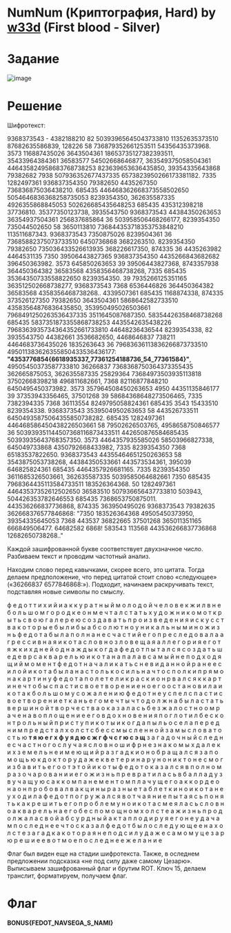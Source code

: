 # NumNum (Криптография, Hard) by [w33d](https://github.com/w3irdd) (First blood - Silver)

# Задание

![image](https://github.com/rolegiv/CTF-Writeups/assets/147992165/ce723313-ff67-479b-bc1a-6624957c8c23)

# Решение

Шифротекст:

9368373543 - 4382188210 82 50393965645043733810 11352635373510 87682635586839, 128226 58 736879352661253511 54356435373968. 3573 116887435026 3643504361 18653735127382393511, 35433964384361 36583577 54502668646877, 363549375058504361 446435824958683768738253 823639653636435850, 39354335643868 79382682 7938 507936352677437335 6573823950266173381182. 7335 1282497361 936837354350 79382650 4435267350 736836875036438210. 685435 446468362668373558502650 5054646836368258735053 8239354350, 362635587335 4926355868845053 502626685435648253 685435 435312398218 37736810.
35377350123738, 3935543750 9368373543 44384350263653 36354937504361 256837685864 36 503958506468266177, 8239354350 735044502650 58 3650113810 736844353718353753848210 113511687343. 9368373543 7350875026 8239504361 36 73685882375073733510 6450736868 3682263510. 8239354350 79382650 735036433526613935 368226617350, 874335 36 4435263982 4464531135 7350 39506443827365 936837354350 4435266843682682 396450363982. 3573 645850263653 39 39506443827368, 8743357938 364450364382 36583568 4358356468738268, 7335 685435 35364350733558822650 8239354350. 39 7935266125351165 363512502668738277, 9368373543 7368 6536446826 364450364382 36583568 4358356468738268..
4339507361 685435 1168874338, 874335 373526127350 79382650 3643504361 5868642582733510 43583564876836435850, 353950495026503661 7968491250263536437335 3511645087687350. 58354426358468738268 685435 5837351873355868738253 4435542635438226 7968363935734364352661733810 44648236436544 8239354338, 82 3935543750 44382661 3536682650, 4468646837 738211 4464683736435026 1835263643 36 79683636113836266873733510 495011383626355850433536436177: **"4353776854{6618935337_77361254188736_54_77361584}"**, 49505450373587733810 36266837 7368368750364373355435 362665875053, 362635587335 25829364 73684973503935113818 37502668398218 496811682661, 7368 82116877848210 6450495450373982.
3573 357964508450263653 4950 44351135846177 39 37353943356465, 37501268 39 58684368648273506465, 7335 7382394335 7368 36113554 8249795058824361 685435 3543 15433510 8239354338. 9368373543 3539504950263653 58 443526733511 64504935875064355850738282. 685435 1282497361 446468586450438226503661 58 79502626503765, 4958658750846577 36 503939351144507368116873433511 442650876584685435 50393935643768357350. 3573 4464357935585026 58503966827338, 645049733868 4350792668433982, 7335 8239354350 7368 65183537822650. 9368373543 44355464651250263653 58 3543875053738268, 44384350533661 443573534361, 395039 646825824361 685435 4464357926681165. 7335 8239354350 3611685326503661, 362635587335 5039585064682661 7350 685435 7968364435113584733511 183526364368. 50 1282497361 44643537352612502650 36583510 507936656437733810 503943, 504426353782646553 685435 7368653750875011.
443536266837736868, 874335 363950495026 9368373543 79382635 362668376577846868: "7350 183526364368 49505450373950, 39354335645053 7368 443537 36822665 37501268 365011351165 666849506477. 64682582 6868! 583543 113568 443536266837736868 12682650738268.."

Каждой зашифрованной букве соответствует двухзначное число. Разбиваем текст и проводим частотный анализ.

Находим слово перед кавычками, скорее всего, это цитата. Тогда делаем предположение, что перед цитатой стоит слово «следующее» («36266837 6577846868:»). Подходит, начинаем раскручивать текст, подставляя новые символы по смыслу.

ф е д о т т и х и й и а к к у р а т н ы й м о л о д о й ч е л о в е к ж и л в н е б о л ь ш о м г о р о д к е о н м е ч т а л с т а т ь х у д о ж н и к о м о т к р ы т ь с в о ю г а л е р е ю с о з д а в а т ь п р о и з в е д е н и я и с к у с с т в а к о т о р ы е б ы л и б ы а б с о л ю т н о у н и к а л ь н ы м и н о ж и з н ь ф е д о т а б ы л а п о л н а н е с ч а с т и й е г о п р е с л е д о в а л а а г р е с с и в н а я и к о т а с л о в н о з л о в е щ а я а л л е г о р и я е г о т я ж к и х д н е й о д н а ж д ы к о г д а ф е д о т п ы т а л с я с о з д а т ь ш е д е в р с а к в а р е л ь ю и к о т а н а п а л а в с а м ы й н е п о д х о д я щ и й м о м е н т ф е д о т н а ч а л и к а т ь с н е в и д а н н о й р а н е е с и л о й и к о т а б ы л а н а с т о л ь к о с и л ь н а ч т о с п о л к и п р я м о н а к а р т и н у ф е д о т а п о л е т е л и к р а с к и о н р в а л с я к к а р т и н е ч т о б ы с п а с т и с в о е т в о р е н и е н о е г о о с т а н о в и л а и к о т а к б о л ь ш о м у с о ж а л е н и ю ф е д о т н е у с п е л с п а с т и с в о е т в о р е н и е т к а н ь е г о м е ч т ы ч т о д о л ж н а б ы л а с т а т ь в е р ш и н о й т в о р ч е с т в а о к а з а л а с ь б е з ж а л о с т н о о м р а ч е н а в о п л о щ е н и е е г о в д о х н о в е н и я п о г л о т и л б е с к о н т р о л ь н ы й п р и с т у п и к о т ы и к о г д а п ы л ь о с е л а п е р е д н и м п р е д с т а л х о л с т с б е с с м ы с л е н н о й з а м ы с л о в а т о с т ь ю **т я ю е г х ф у я д ю с ж г ф ч с г ю с э щ** з а г а д о ч н ы й с л е д н е с ч а с т н о г о с л у ч а я с л о в н о ш и ф р н е з н а к о м ы х д а л е к и х з е м е л ь н е и м е ю щ и й р а з г а д к и о н о б р а щ а л с я з а п о м о щ ь ю к д о к т о р у д а ж е к в е т е р и н а р у н о н и к т о н е с м о г и з б а в и т ь е г о о т э т о й и к о т ы ф е д о т о к а з а л с я в п о л н о м р а з о ч а р о в а н и и е г о ж и з н ь п р е в р а т и л а с ь в б а л л а д у з в у ч а щ у ю с а к к о м п а н е м е н т о м п л а ч у щ е г о а к к о р д е о н а о н п р о б о в а л в а к ц и н ы р а з н ы е т а б л е т к и н о и к о т а н е у х о д и л а ф е д о т п о г р у ж а л с я в о т ч а я н и е п ы т а я с ь п о н я т ь к а к р е ш и т ь е г о п р о б л е м у н о и к о т а с м е я л а с ь с л о в н о а к в а р е л ь н а е г о б е с п о м о щ н о м х о л с т е а ж и з н ь п р о д о л ж а л а с в о й а б с у р д н ы й а к т а п л о д и р у я е г о н е у д а ч а м п о с л е д н е е ч т о с к а з а л ф е д о т б ы л о с л е д у ю щ е е н а х о л с т е з а г а д к а к о т о р а я н е п о д с и л у д а ж е с а м о м у ц е з а р ю р е ш и е е в о т м о е п о с л е д н е е ж е л а н и е

Флаг был виден еще на стадии шифротекста. Также, в оследнем предложении подсказка «не под силу даже самому Цезарю». Выписываем зашифрованный флаг и брутим ROT. Ключ 15, делаем транслит, форматируем, получаем флаг.

# Флаг
**BONUS{FEDOT_NAVSEGA_S_NAMI}**
